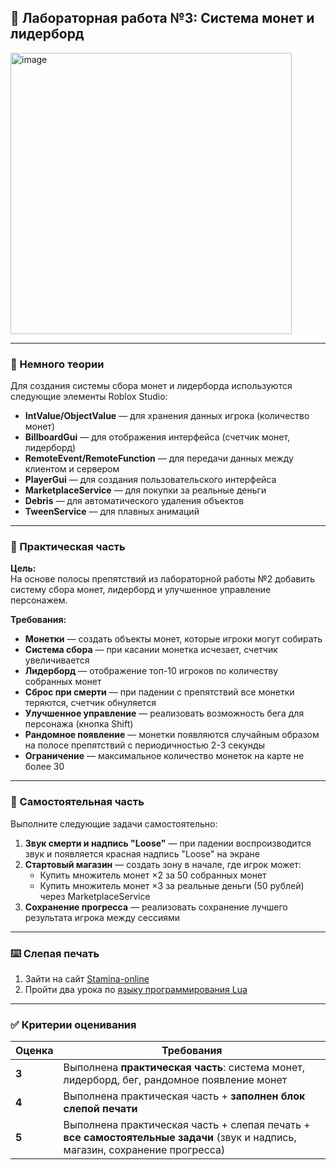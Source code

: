 ## 🧪 Лабораторная работа №3: Система монет и лидерборд
<img width="450" height="450" alt="image" src="https://github.com/user-attachments/assets/431f9a1a-9129-4515-b598-12d3e5fdc514" />

---

### 📘 Немного теории

Для создания системы сбора монет и лидерборда используются следующие элементы Roblox Studio:

- **IntValue/ObjectValue** — для хранения данных игрока (количество монет)
- **BillboardGui** — для отображения интерфейса (счетчик монет, лидерборд)
- **RemoteEvent/RemoteFunction** — для передачи данных между клиентом и сервером
- **PlayerGui** — для создания пользовательского интерфейса
- **MarketplaceService** — для покупки за реальные деньги
- **Debris** — для автоматического удаления объектов
- **TweenService** — для плавных анимаций

---

### 🔨 Практическая часть

**Цель:**  
На основе полосы препятствий из лабораторной работы №2 добавить систему сбора монет, лидерборд и улучшенное управление персонажем.

**Требования:**
- **Монетки** — создать объекты монет, которые игроки могут собирать
- **Система сбора** — при касании монетка исчезает, счетчик увеличивается
- **Лидерборд** — отображение топ-10 игроков по количеству собранных монет
- **Сброс при смерти** — при падении с препятствий все монетки теряются, счетчик обнуляется
- **Улучшенное управление** — реализовать возможность бега для персонажа (кнопка Shift)
- **Рандомное появление** — монетки появляются случайным образом на полосе препятствий с периодичностью 2-3 секунды
- **Ограничение** — максимальное количество монеток на карте не более 30

---

### 🧩 Самостоятельная часть

Выполните следующие задачи самостоятельно:

1. **Звук смерти и надпись "Loose"** — при падении воспроизводится звук и появляется красная надпись "Loose" на экране
2. **Стартовый магазин** — создать зону в начале, где игрок может:
   - Купить множитель монет ×2 за 50 собранных монет
   - Купить множитель монет ×3 за реальные деньги (50 рублей) через MarketplaceService
3. **Сохранение прогресса** — реализовать сохранение лучшего результата игрока между сессиями

---

### ⌨️ Слепая печать 

1. Зайти на сайт [Stamina-online](https://stamina-online.com/)
2. Пройти два урока по [языку программирования Lua](https://stamina-online.com/ru/workout/programming/21)

---

### ✅ Критерии оценивания

| Оценка | Требования |
|--------|------------|
| **3**  | Выполнена **практическая часть**: система монет, лидерборд, бег, рандомное появление монет |
| **4**  | Выполнена практическая часть + **заполнен блок слепой печати** |
| **5**  | Выполнена практическая часть + слепая печать + **все самостоятельные задачи** (звук и надпись, магазин, сохранение прогресса) |

